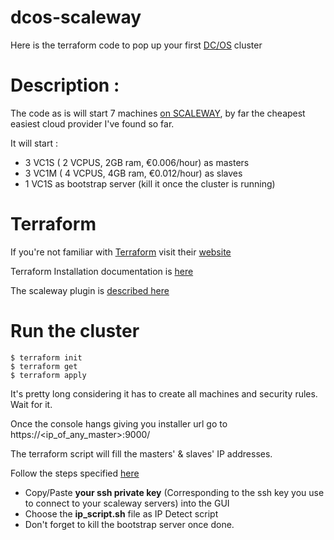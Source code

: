 # dcos-scaleway

Here is the terraform code to pop up your first [DC/OS](https://mesosphere.com/blog/dcos-1_10-kubernetes/) cluster

# Description :

The code as is will start 7 machines [on SCALEWAY](https://www.scaleway.com/), by far the cheapest easiest cloud provider I've found so far.

It will start :

* 3 VC1S ( 2 VCPUS, 2GB ram, €0.006/hour) as masters   
* 3 VC1M ( 4 VCPUS, 4GB ram, €0.012/hour) as slaves
* 1 VC1S as bootstrap server (kill it once the cluster is running)

# Terraform

If you're not familiar with [Terraform](https://www.terraform.io/) visit their [website](https://www.terraform.io/)

Terraform Installation documentation is [here](https://www.terraform.io/intro/getting-started/install.html)

The scaleway plugin is [described here](https://www.terraform.io/docs/providers/scaleway/index.html)

# Run the cluster

```
$ terraform init 
$ terraform get
$ terraform apply

```
It's pretty long considering it has to create all machines and security rules. Wait for it.

Once the console hangs giving you installer url go to https://<ip_of_any_master>:9000/

The terraform script will fill the masters' & slaves' IP addresses.

Follow the steps specified [here](https://dcos.io/docs/1.7/administration/installing/custom/gui/)

 * Copy/Paste **your ssh private key** (Corresponding to the ssh key you use to connect to your scaleway servers) into the GUI 
 * Choose the **ip_script.sh** file as IP Detect script 
 * Don't forget to kill the bootstrap server once done. 
